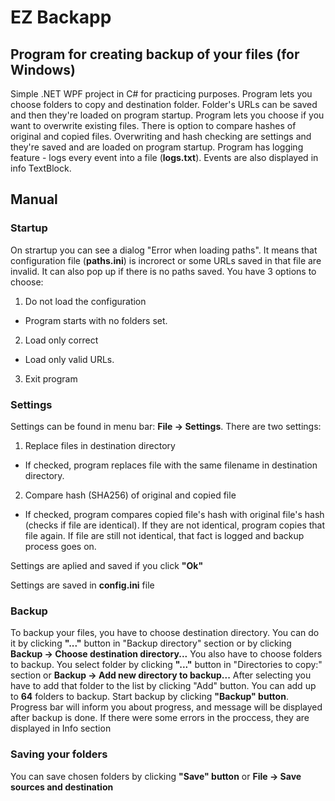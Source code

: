 # EZ Backapp
## Program for creating backup of your files (for Windows)
Simple .NET WPF project in C# for practicing purposes. Program lets you choose folders to copy and destination folder. Folder's URLs can be saved and then they're loaded on program startup. Program lets you choose if you want to overwrite existing files. There is option to compare hashes of original and copied files. Overwriting and hash checking are settings and they're saved and are loaded on program startup. Program has logging feature - logs every event into a file (**logs.txt**). Events are also displayed in info TextBlock.

## Manual
### Startup
On strartup you can see a dialog "Error when loading paths". It means that configuration file (**paths.ini**) is incrorect or some URLs saved in that file are invalid. It can also pop up if there is no paths saved.
You have 3 options to choose:
1. Do not load the configuration
 - Program starts with no folders set.
2. Load only correct
 - Load only valid URLs.
3. Exit program

### Settings
Settings can be found in menu bar: **File -> Settings**.
There are two settings:
1. Replace files in destination directory
 - If checked, program replaces file with the same filename in destination directory.
2. Compare hash (SHA256) of original and copied file
 - If checked, program compares copied file's hash with original file's hash (checks if file are identical). If they are not identical, program copies that file again. If file are still not identical, that fact is logged and backup process goes on.

Settings are aplied and saved if you click **"Ok"**

Settings are saved in **config.ini** file

### Backup
To backup your files, you have to choose destination directory. You can do it by clicking **"..."** button in "Backup directory" section or by clicking **Backup -> Choose destination directory...**
You also have to choose folders to backup. You select folder by clicking **"..."** button in "Directories to copy:" section or **Backup -> Add new directory to backup...**
After selecting you have to add that folder to the list by clicking "Add" button. You can add up to **64** folders to backup.
Start backup by clicking **"Backup" button**. Progress bar will inform you about progress, and message will be displayed after backup is done. If there were some errors in the proccess, they are displayed in Info section

### Saving your folders
You can save chosen folders by clicking **"Save" button** or **File -> Save sources and destination**
